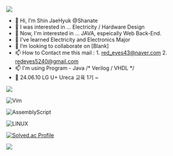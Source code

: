 <img src="https://capsule-render.vercel.app/api?type=waving&color=FA5858&height=150&section=header" />

- 👋 Hi, I’m Shin JaeHyuk @Shanate
- 👀 I was interested in ... Electricity / Hardware Design
- 👀 Now, I'm interested in ... JAVA, espeically Web Back-End.
- 🌱 I've learned Electricity and Electronics Major
- 💞️ I’m looking to collaborate on [Blank]
- 📫 How to Contact me this mail : 1. red_eyes43@naver.com     2. redeyes5240@gmail.com
- 📫 I'm using Program - Java /* Verilog / VHDL */
- 👋 24.06.10 LG U+ Ureca 교육 1기 ~
<!---
Shanate/Shanate is a ✨ special ✨ repository because its `README.md` (this file) appears on your GitHub profile.
You can click the Preview link to take a look at your changes.
--->
<img src="https://img.shields.io/badge/java-007396?style=for-the-badge&logo=OpenJDK&logoColor=white">

![Vim](https://img.shields.io/badge/VIM-%2311AB00.svg?style=for-the-badge&logo=vim&logoColor=white)

![AssemblyScript](https://img.shields.io/badge/assembly%20script-%23000000.svg?style=for-the-badge&logo=assemblyscript&logoColor=white)

![LINUX](https://img.shields.io/badge/Linux-FCC624?style=for-the-badge&logo=linux&logoColor=black)


[![Solved.ac Profile](http://mazassumnida.wtf/api/v2/generate_badge?boj=shanate)](https://solved.ac/shanate/)

<img src="https://capsule-render.vercel.app/api?type=waving&color=FA5858&height=150&section=footer" />

